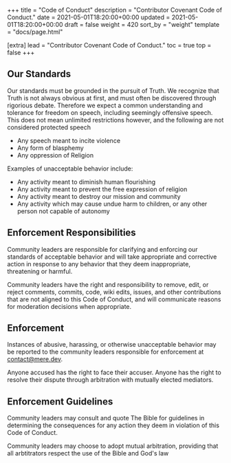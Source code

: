 +++
title = "Code of Conduct"
description = "Contributor Covenant Code of Conduct."
date = 2021-05-01T18:20:00+00:00
updated = 2021-05-01T18:20:00+00:00
draft = false
weight = 420
sort_by = "weight"
template = "docs/page.html"

[extra]
lead = "Contributor Covenant Code of Conduct."
toc = true
top = false
+++




## Our Standards

Our standards must be grounded in the pursuit of Truth. We recognize that Truth is not always obvious at first, and must often be discovered through rigorious debate. Therefore we expect a common understanding and tolerance for freedom on speech, including seemingly offensive speech. This does not mean unlimited restrictions however, and the following are not considered protected speech

* Any speech meant to incite violence
* Any form of blasphemy
* Any oppression of Religion

Examples of unacceptable behavior include:

* Any activity meant to diminish human flourishing
* Any activity meant to prevent the free expression of religion
* Any activity meant to destroy our mission and community
* Any activity which may cause undue harm to children, or any other person not capable of autonomy

## Enforcement Responsibilities

Community leaders are responsible for clarifying and enforcing our standards of
acceptable behavior and will take appropriate and corrective action in
response to any behavior that they deem inappropriate, threatening or harmful.

Community leaders have the right and responsibility to remove, edit, or reject
comments, commits, code, wiki edits, issues, and other contributions that are
not aligned to this Code of Conduct, and will communicate reasons for moderation
decisions when appropriate.


## Enforcement

Instances of abusive, harassing, or otherwise unacceptable behavior may be
reported to the community leaders responsible for enforcement at
<contact@mere.dev>.

Anyone accused has the right to face their accuser.
Anyone has the right to resolve their dispute through arbitration with mutually elected mediators.

## Enforcement Guidelines

Community leaders may consult and quote The Bible for guidelines in determining
the consequences for any action they deem in violation of this Code of Conduct.

Community leaders may choose to adopt mutual arbitration, providing that all 
arbtitrators respect the use of the Bible and God's law